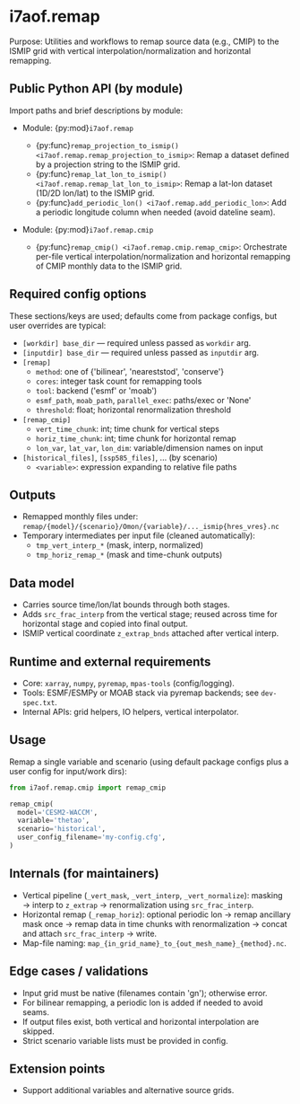 # i7aof.remap

Purpose: Utilities and workflows to remap source data (e.g., CMIP) to the
ISMIP grid with vertical interpolation/normalization and horizontal remapping.

## Public Python API (by module)

Import paths and brief descriptions by module:

- Module: {py:mod}`i7aof.remap`
  - {py:func}`remap_projection_to_ismip() <i7aof.remap.remap_projection_to_ismip>`:
      Remap a dataset defined by a projection string to the ISMIP grid.
  - {py:func}`remap_lat_lon_to_ismip() <i7aof.remap.remap_lat_lon_to_ismip>`:
      Remap a lat-lon dataset (1D/2D lon/lat) to the ISMIP grid.
  - {py:func}`add_periodic_lon() <i7aof.remap.add_periodic_lon>`: Add a
      periodic longitude column when needed (avoid dateline seam).

- Module: {py:mod}`i7aof.remap.cmip`
  - {py:func}`remap_cmip() <i7aof.remap.cmip.remap_cmip>`: Orchestrate per-file vertical interpolation/normalization and horizontal remapping of CMIP monthly data to the ISMIP grid.

## Required config options

These sections/keys are used; defaults come from package configs, but user
overrides are typical:

- `[workdir] base_dir` — required unless passed as `workdir` arg.
- `[inputdir] base_dir` — required unless passed as `inputdir` arg.
- `[remap]`
  - `method`: one of {'bilinear', 'neareststod', 'conserve'}
  - `cores`: integer task count for remapping tools
  - `tool`: backend ('esmf' or 'moab')
  - `esmf_path`, `moab_path`, `parallel_exec`: paths/exec or 'None'
  - `threshold`: float; horizontal renormalization threshold
- `[remap_cmip]`
  - `vert_time_chunk`: int; time chunk for vertical steps
  - `horiz_time_chunk`: int; time chunk for horizontal remap
  - `lon_var`, `lat_var`, `lon_dim`: variable/dimension names on input
- `[historical_files]`, `[ssp585_files]`, ... (by scenario)
  - `<variable>`: expression expanding to relative file paths

## Outputs

- Remapped monthly files under:
  `remap/{model}/{scenario}/Omon/{variable}/..._ismip{hres_vres}.nc`
- Temporary intermediates per input file (cleaned automatically):
  - `tmp_vert_interp_*` (mask, interp, normalized)
  - `tmp_horiz_remap_*` (mask and time-chunk outputs)

## Data model

- Carries source time/lon/lat bounds through both stages.
- Adds `src_frac_interp` from the vertical stage; reused across time for
  horizontal stage and copied into final output.
- ISMIP vertical coordinate `z_extrap_bnds` attached after vertical interp.

## Runtime and external requirements

- Core: `xarray`, `numpy`, `pyremap`, `mpas-tools` (config/logging).
- Tools: ESMF/ESMPy or MOAB stack via pyremap backends; see `dev-spec.txt`.
- Internal APIs: grid helpers, IO helpers, vertical interpolator.

## Usage

Remap a single variable and scenario (using default package configs plus a
user config for input/work dirs):

```python
from i7aof.remap.cmip import remap_cmip

remap_cmip(
  model='CESM2-WACCM',
  variable='thetao',
  scenario='historical',
  user_config_filename='my-config.cfg',
)
```

## Internals (for maintainers)

- Vertical pipeline (`_vert_mask`, `_vert_interp`, `_vert_normalize`):
  masking → interp to `z_extrap` → renormalization using `src_frac_interp`.
- Horizontal remap (`_remap_horiz`):
  optional periodic lon → remap ancillary mask once → remap data in time
  chunks with renormalization → concat and attach `src_frac_interp` → write.
- Map-file naming: `map_{in_grid_name}_to_{out_mesh_name}_{method}.nc`.

## Edge cases / validations

- Input grid must be native (filenames contain 'gn'); otherwise error.
- For bilinear remapping, a periodic lon is added if needed to avoid seams.
- If output files exist, both vertical and horizontal interpolation are
  skipped.
- Strict scenario variable lists must be provided in config.

## Extension points

- Support additional variables and alternative source grids.
